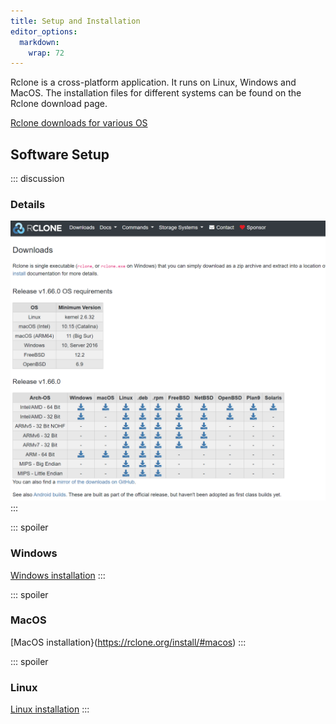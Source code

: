 ```yaml
---
title: Setup and Installation
editor_options: 
  markdown: 
    wrap: 72
---
```


Rclone is a cross-platform application. It runs on Linux, Windows and
MacOS. The installation files for different systems can be found on the
Rclone download page.

[Rclone downloads for various OS](https://rclone.org/downloads/)

## Software Setup

::: discussion
### Details

![rclone download page](rclone-download.png)
:::

::: spoiler
### Windows

[Windows installation](https://rclone.org/install/#windows)
:::

::: spoiler
### MacOS

[MacOS installation}(https://rclone.org/install/#macos)
:::

::: spoiler
### Linux

[Linux installation](https://rclone.org/install/#linux)
:::
